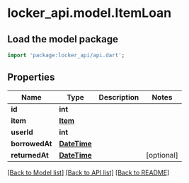 # locker_api.model.ItemLoan

## Load the model package
```dart
import 'package:locker_api/api.dart';
```

## Properties
Name | Type | Description | Notes
------------ | ------------- | ------------- | -------------
**id** | **int** |  | 
**item** | [**Item**](Item.md) |  | 
**userId** | **int** |  | 
**borrowedAt** | [**DateTime**](DateTime.md) |  | 
**returnedAt** | [**DateTime**](DateTime.md) |  | [optional] 

[[Back to Model list]](../README.md#documentation-for-models) [[Back to API list]](../README.md#documentation-for-api-endpoints) [[Back to README]](../README.md)


